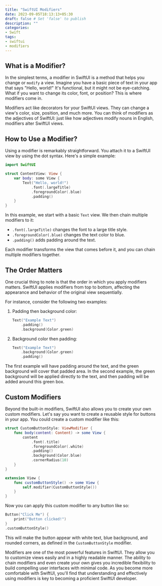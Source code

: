 ```yaml
---
title: "SwiftUI Modifiers"
date: 2023-09-05T18:13:13+05:30
draft: false # Set 'false' to publish
description: ""
categories:
- Swift
tags:
- swiftui
- modifiers
---
```


## What is a Modifier?

In the simplest terms, a modifier in SwiftUI is a method that helps you change or `modify` a view. Imagine you have a basic piece of text in your app that says "Hello, world!" It's functional, but it might not be eye-catching. What if you want to change its color, font, or position? This is where modifiers come in.

Modifiers act like decorators for your SwiftUI views. They can change a view's color, size, position, and much more. You can think of modifiers as the adjectives of SwiftUI: just like how adjectives modify nouns in English, modifiers alter SwiftUI views.

## How to Use a Modifier?

Using a modifier is remarkably straightforward. You attach it to a SwiftUI view by using the dot syntax. Here's a simple example:

```swift
import SwiftUI

struct ContentView: View {
    var body: some View {
        Text("Hello, world!")
            .font(.largeTitle)
            .foregroundColor(.blue)
            .padding()
    }
}
```

In this example, we start with a basic `Text` view. We then chain multiple modifiers to it:

- `.font(.largeTitle)` changes the font to a large title style.
- `.foregroundColor(.blue)` changes the text color to blue.
- `.padding()` adds padding around the text.

Each modifier transforms the view that comes before it, and you can chain multiple modifiers together.

## The Order Matters

One crucial thing to note is that the order in which you apply modifiers matters. SwiftUI applies modifiers from top to bottom, affecting the appearance and behavior of the original view sequentially.

For instance, consider the following two examples:

1. Padding then background color:

    ```swift
    Text("Example Text")
        .padding()
        .background(Color.green)
    ```

2. Background color then padding:

    ```swift
    Text("Example Text")
        .background(Color.green)
        .padding()
    ```

The first example will have padding around the text, and the green background will cover that padded area. In the second example, the green background will be applied directly to the text, and then padding will be added around this green box.

## Custom Modifiers

Beyond the built-in modifiers, SwiftUI also allows you to create your own custom modifiers. Let's say you want to create a reusable style for buttons in your app. You could create a custom modifier like this:

```swift
struct CustomButtonStyle: ViewModifier {
    func body(content: Content) -> some View {
        content
            .font(.title)
            .foregroundColor(.white)
            .padding()
            .background(Color.blue)
            .cornerRadius(10)
    }
}

extension View {
    func customButtonStyle() -> some View {
        self.modifier(CustomButtonStyle())
    }
}
```

Now you can apply this custom modifier to any button like so:

```swift
Button("Click Me") {
    print("Button clicked!")
}
.customButtonStyle()
```

This will make the button appear with white text, blue background, and rounded corners, as defined in the `CustomButtonStyle` modifier.

Modifiers are one of the most powerful features in SwiftUI. They allow you to customize views easily and in a highly readable manner. The ability to chain modifiers and even create your own gives you incredible flexibility to build compelling user interfaces with minimal code. As you become more comfortable with SwiftUI, you'll find that understanding and effectively using modifiers is key to becoming a proficient SwiftUI developer.



